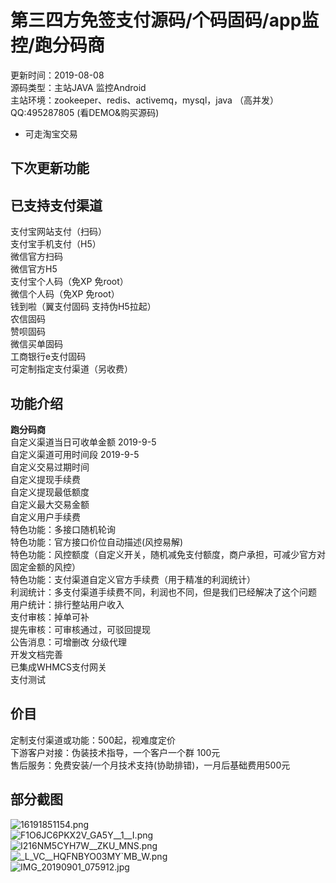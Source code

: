 # 第三四方免签支付源码/个码固码/app监控/跑分码商
                               
更新时间：2019-08-08  
源码类型：主站JAVA 监控Android  
主站环境：zookeeper、redis、activemq，mysql，java （高并发）  
QQ:495287805 (看DEMO&购买源码)  
* 可走淘宝交易

## 下次更新功能




## 已支持支付渠道

支付宝网站支付（扫码）  
支付宝手机支付（H5）  
微信官方扫码  
微信官方H5  
支付宝个人码（免XP 免root）  
微信个人码（免XP 免root）   
钱到啦（翼支付固码  支持伪H5拉起）  
农信固码  
赞呗固码  
微信买单固码  
工商银行e支付固码  
可定制指定支付渠道（另收费）  

## 功能介绍

**跑分码商**  
自定义渠道当日可收单金额 2019-9-5  
自定义渠道可用时间段 2019-9-5  
自定义交易过期时间  
自定义提现手续费  
自定义提现最低额度  
自定义最大交易金额  
自定义用户手续费  
特色功能：多接口随机轮询  
特色功能：官方接口价位自动描述(风控易解)  
特色功能：风控额度（自定义开关，随机减免支付额度，商户承担，可减少官方对固定金额的风控）  
特色功能：支付渠道自定义官方手续费（用于精准的利润统计）  
利润统计：多支付渠道手续费不同，利润也不同，但是我们已经解决了这个问题  
用户统计：排行整站用户收入  
支付审核：掉单可补  
提先审核：可审核通过，可驳回提现  
公告消息：可增删改 
分级代理  
开发文档完善   
已集成WHMCS支付网关  
支付测试  

##  价目
 
定制支付渠道或功能：500起，视难度定价  
下游客户对接：伪装技术指导，一个客户一个群 100元  
售后服务：免费安装/一个月技术支持(协助排错)，一月后基础费用500元  

## 部分截图

![16191851154.png](https://i.loli.net/2019/09/01/9Bz7HVFrMs3YCWc.png)  
![F1O6JC6PKX2V_GA5Y__1__I.png](https://i.loli.net/2019/09/01/CY59mDzZyqUA3Gk.png)  
![I216NM5CYH`7W__`ZKU_MNS.png](https://i.loli.net/2019/09/01/j239kKxfgXpeWZL.png)  
![_L_VC__HQFNBYO03MY`MB_W.png](https://i.loli.net/2019/09/01/ULjzlbn4sBg9c2Q.png)  
![IMG_20190901_075912.jpg](https://i.loli.net/2019/09/01/2iVthIfDAnZqgvd.jpg)

